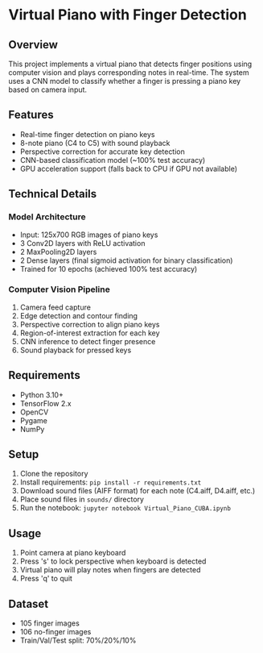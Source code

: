 # Virtual Piano with Finger Detection

## Overview
This project implements a virtual piano that detects finger positions using computer vision and plays corresponding notes in real-time. The system uses a CNN model to classify whether a finger is pressing a piano key based on camera input.

## Features
- Real-time finger detection on piano keys
- 8-note piano (C4 to C5) with sound playback
- Perspective correction for accurate key detection
- CNN-based classification model (~100% test accuracy)
- GPU acceleration support (falls back to CPU if GPU not available)

## Technical Details
### Model Architecture
- Input: 125x700 RGB images of piano keys
- 3 Conv2D layers with ReLU activation
- 2 MaxPooling2D layers
- 2 Dense layers (final sigmoid activation for binary classification)
- Trained for 10 epochs (achieved 100% test accuracy)

### Computer Vision Pipeline
1. Camera feed capture
2. Edge detection and contour finding
3. Perspective correction to align piano keys
4. Region-of-interest extraction for each key
5. CNN inference to detect finger presence
6. Sound playback for pressed keys

## Requirements
- Python 3.10+
- TensorFlow 2.x
- OpenCV
- Pygame
- NumPy

## Setup
1. Clone the repository
2. Install requirements: `pip install -r requirements.txt`
3. Download sound files (AIFF format) for each note (C4.aiff, D4.aiff, etc.)
4. Place sound files in `sounds/` directory
5. Run the notebook: `jupyter notebook Virtual_Piano_CUBA.ipynb`

## Usage
1. Point camera at piano keyboard
2. Press 's' to lock perspective when keyboard is detected
3. Virtual piano will play notes when fingers are detected
4. Press 'q' to quit

## Dataset
- 105 finger images
- 106 no-finger images
- Train/Val/Test split: 70%/20%/10%